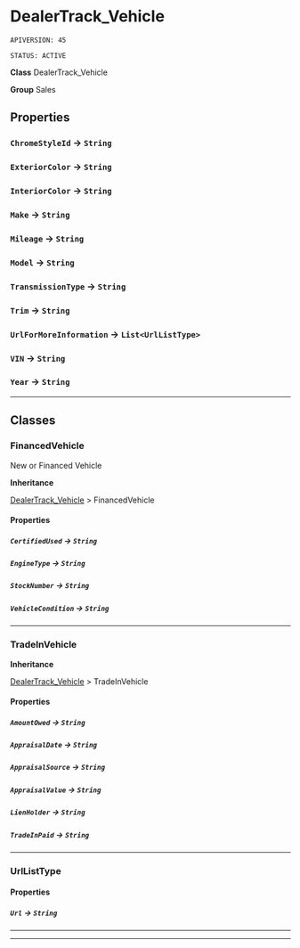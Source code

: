 # DealerTrack_Vehicle

`APIVERSION: 45`

`STATUS: ACTIVE`



**Class** DealerTrack_Vehicle


**Group** Sales

## Properties

### `ChromeStyleId` → `String`


### `ExteriorColor` → `String`


### `InteriorColor` → `String`


### `Make` → `String`


### `Mileage` → `String`


### `Model` → `String`


### `TransmissionType` → `String`


### `Trim` → `String`


### `UrlForMoreInformation` → `List<UrlListType>`


### `VIN` → `String`


### `Year` → `String`


---
## Classes
### FinancedVehicle

New or Financed Vehicle


**Inheritance**

[DealerTrack_Vehicle](./DealerTrack_Vehicle.md)
 &gt; 
FinancedVehicle

#### Properties

##### `CertifiedUsed` → `String`


##### `EngineType` → `String`


##### `StockNumber` → `String`


##### `VehicleCondition` → `String`


---

### TradeInVehicle



**Inheritance**

[DealerTrack_Vehicle](./DealerTrack_Vehicle.md)
 &gt; 
TradeInVehicle

#### Properties

##### `AmountOwed` → `String`


##### `AppraisalDate` → `String`


##### `AppraisalSource` → `String`


##### `AppraisalValue` → `String`


##### `LienHolder` → `String`


##### `TradeInPaid` → `String`


---

### UrlListType


#### Properties

##### `Url` → `String`


---

---
